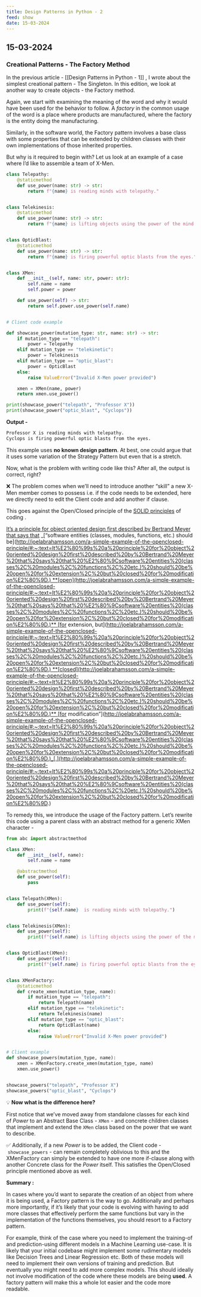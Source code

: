 ```yaml
---
title: Design Patterns in Python - 2
feed: show
date: 15-03-2024
---
```

## 15-03-2024

### Creational Patterns - The Factory Method

In the previous article - [[Design Patterns in Python - 1]]  , I wrote about the simplest creational pattern - The Singleton. In this edition, we look at another way to create objects - the Factory method.

Again, we start with examining the meaning of the word and why it would have been used for the behavior to follow. A _factory_ in the common usage of the word is a place where products are manufactured, where the factory is the entity doing the manufacturing.

Similarly, in the software world, the Factory pattern involves a base class with some properties that can be extended by children classes with their own implementations of those inherited properties.

But why is it required to begin with? Let us look at an example of a case where I’d like to assemble a team of X-Men.

```python
class Telepathy:
    @staticmethod
    def use_power(name: str) -> str:
        return f"{name} is reading minds with telepathy."


class Telekinesis:
    @staticmethod
    def use_power(name: str) -> str:
        return f"{name} is lifting objects using the power of the mind."


class OpticBlast:
    @staticmethod
    def use_power(name: str) -> str:
        return f"{name} is firing powerful optic blasts from the eyes."


class XMen:
    def __init__(self, name: str, power: str):
        self.name = name
        self.power = power

    def use_power(self) -> str:
        return self.power.use_power(self.name)


# Client code example

def showcase_power(mutation_type: str, name: str) -> str:
    if mutation_type == "telepath":
        power = Telepathy
    elif mutation_type == "telekinetic":
        power = Telekinesis
    elif mutation_type == "optic_blast":
        power = OpticBlast
    else:
        raise ValueError("Invalid X-Men power provided")

    xmen = XMen(name, power)
    return xmen.use_power()

print(showcase_power("telepath", "Professor X"))
print(showcase_power("optic_blast", "Cyclops"))
```

**Output -**

```bash
Professor X is reading minds with telepathy.
Cyclops is firing powerful optic blasts from the eyes.
```

This example uses **no known design pattern**. At best, one could argue that it uses some variation of the Strategy Pattern but even that is a stretch.

Now, what is the problem with writing code like this? After all, the output is correct, right?

❌ The problem comes when we’ll need to introduce another “skill” a new X-Men member comes to possess i.e. if the code needs to be extended, here we directly need to edit the Client code and add another if clause.

This goes against the Open/Closed principle of the [SOLID principles](https://en.wikipedia.org/wiki/SOLID) of coding .

[It’s a principle for object oriented design first described by Bertrand Meyer that says that](http://joelabrahamsson.com/a-simple-example-of-the-openclosed-principle/#:~:text=It%E2%80%99s%20a%20principle%20for%20object%20oriented%20design%20first%20described%20by%20Bertrand%20Meyer%20that%20says%20that%20%E2%80%9Csoftware%20entities%20(classes%2C%20modules%2C%20functions%2C%20etc.)%20should%20be%20open%20for%20extension%2C%20but%20closed%20for%20modification%E2%80%9D.) _[“software entities (classes, modules, functions, etc.) should be](http://joelabrahamsson.com/a-simple-example-of-the-openclosed-principle/#:~:text=It%E2%80%99s%20a%20principle%20for%20object%20oriented%20design%20first%20described%20by%20Bertrand%20Meyer%20that%20says%20that%20%E2%80%9Csoftware%20entities%20(classes%2C%20modules%2C%20functions%2C%20etc.)%20should%20be%20open%20for%20extension%2C%20but%20closed%20for%20modification%E2%80%9D.) **[open](http://joelabrahamsson.com/a-simple-example-of-the-openclosed-principle/#:~:text=It%E2%80%99s%20a%20principle%20for%20object%20oriented%20design%20first%20described%20by%20Bertrand%20Meyer%20that%20says%20that%20%E2%80%9Csoftware%20entities%20(classes%2C%20modules%2C%20functions%2C%20etc.)%20should%20be%20open%20for%20extension%2C%20but%20closed%20for%20modification%E2%80%9D.)** [for extension, but](http://joelabrahamsson.com/a-simple-example-of-the-openclosed-principle/#:~:text=It%E2%80%99s%20a%20principle%20for%20object%20oriented%20design%20first%20described%20by%20Bertrand%20Meyer%20that%20says%20that%20%E2%80%9Csoftware%20entities%20(classes%2C%20modules%2C%20functions%2C%20etc.)%20should%20be%20open%20for%20extension%2C%20but%20closed%20for%20modification%E2%80%9D.) **[closed](http://joelabrahamsson.com/a-simple-example-of-the-openclosed-principle/#:~:text=It%E2%80%99s%20a%20principle%20for%20object%20oriented%20design%20first%20described%20by%20Bertrand%20Meyer%20that%20says%20that%20%E2%80%9Csoftware%20entities%20(classes%2C%20modules%2C%20functions%2C%20etc.)%20should%20be%20open%20for%20extension%2C%20but%20closed%20for%20modification%E2%80%9D.)** [for modification”](http://joelabrahamsson.com/a-simple-example-of-the-openclosed-principle/#:~:text=It%E2%80%99s%20a%20principle%20for%20object%20oriented%20design%20first%20described%20by%20Bertrand%20Meyer%20that%20says%20that%20%E2%80%9Csoftware%20entities%20(classes%2C%20modules%2C%20functions%2C%20etc.)%20should%20be%20open%20for%20extension%2C%20but%20closed%20for%20modification%E2%80%9D.)_[.](http://joelabrahamsson.com/a-simple-example-of-the-openclosed-principle/#:~:text=It%E2%80%99s%20a%20principle%20for%20object%20oriented%20design%20first%20described%20by%20Bertrand%20Meyer%20that%20says%20that%20%E2%80%9Csoftware%20entities%20(classes%2C%20modules%2C%20functions%2C%20etc.)%20should%20be%20open%20for%20extension%2C%20but%20closed%20for%20modification%E2%80%9D.)

To remedy this, we introduce the usage of the Factory pattern. Let’s rewrite this code using a parent class with an abstract method for a generic XMen character -

```python
from abc import abstractmethod

class XMen:
    def __init__(self, name):
        self.name = name

    @abstractmethod
    def use_power(self):
        pass


class Telepath(XMen):
    def use_power(self):
        print(f"{self.name}  is reading minds with telepathy.")


class Telekinesis(XMen):
    def use_power(self):
        print(f"{self.name} is lifting objects using the power of the mind.")


class OpticBlast(XMen):
    def use_power(self):
        print(f"{self.name} is firing powerful optic blasts from the eyes.")


class XMenFactory:
    @staticmethod
    def create_xmen(mutation_type, name):
        if mutation_type == "telepath":
            return Telepath(name)
        elif mutation_type == "telekinetic":
            return Telekinesis(name)
        elif mutation_type == "optic_blast":
            return OpticBlast(name)
        else:
            raise ValueError("Invalid X-Men power provided")


# Client example
def showcase_powers(mutation_type, name):
    xmen = XMenFactory.create_xmen(mutation_type, name)
    xmen.use_power()


showcase_powers("telepath", "Professor X")
showcase_powers("optic_blast", "Cyclops")
```

💡 **Now what is the difference here?**

First notice that we’ve moved away from standalone classes for each kind of _Power_ to an Abstract Base Class - `XMen` - and concrete children classes that implement and extend the `XMen` class based on the power that we want to describe.

✅ Additionally, if a new _Power_ is to be added, the Client code - `showcase_powers` - can remain completely oblivious to this and the XMenFactory can simply be extended to have one more if-clause along with another Concrete class for the _Power_ itself. This satisfies the Open/Closed principle mentioned above as well.

**Summary :**

In cases where you’d want to separate the creation of an object from where it is being used, a Factory pattern is the way to go. Additionally and perhaps more importantly, if it’s likely that your code is evolving with having to add more classes that effectively perform the same functions but vary in the implementation of the functions themselves, you should resort to a Factory pattern.

For example, think of the case where you need to implement the training-of and prediction-using different models in a Machine Learning use-case. It is likely that your initial codebase might implement some rudimentary models like Decision Trees and Linear Regression etc. Both of these models will need to implement their own versions of training and prediction. But eventually you might need to add more complex models. This should ideally not involve modification of the code where these models are being **used**. A factory pattern will make this a whole lot easier and the code more readable.